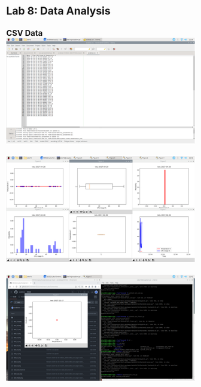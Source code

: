 # Lab 8: Data Analysis

CSV Data
![](Screenshots/lab8_csv.png)
---
![](Screenshots/lab8_1_1.png)
---
![](Screenshots/lab8_2_1.png)
---
